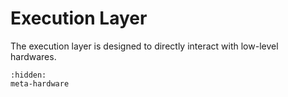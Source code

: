 # Execution Layer

The execution layer is designed to directly interact with low-level hardwares.

```{toctree}
:hidden:
meta-hardware
```
